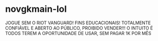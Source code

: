 # novgkmain-lol

JOGUE SEM O RIOT VANGUARD!
FINS EDUCACIONAIS!
TOTALMENTE CONFIÁVEL E ABERTO AO PÚBLICO, PROIBIDO VENDER!!!
O INTUITO É TODOS TEREM A OPORTUNIDADE DE USAR, SEM PAGAR 1K POR MÊS
